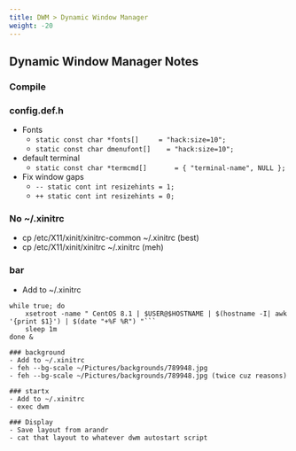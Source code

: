 ```yaml
---
title: DWM > Dynamic Window Manager
weight: -20
---
```


## Dynamic Window Manager Notes

### Compile

### config.def.h
- Fonts
    - ```static const char *fonts[]     = "hack:size=10";```
    - ```static const char dmenufont[]    = "hack:size=10";```
- default terminal
    - ```static const char *termcmd[]       = { "terminal-name", NULL };```
- Fix window gaps
    - ```-- static cont int resizehints = 1;```
    - ```++ static cont int resizehints = 0;```

### No ~/.xinitrc
- cp /etc/X11/xinit/xinitrc-common ~/.xinitrc (best)
- cp /etc/X11/xinit/xinitrc ~/.xinitrc (meh)

### bar
- Add to ~/.xinitrc
```while true
while true; do
    xsetroot -name " CentOS 8.1 | $USER@$HOSTNAME | $(hostname -I| awk '{print $1}') | $(date "+%F %R") "```
    sleep 1m
done &

### background
- Add to ~/.xinitrc
- feh --bg-scale ~/Pictures/backgrounds/789948.jpg
- feh --bg-scale ~/Pictures/backgrounds/789948.jpg (twice cuz reasons)

### startx
- Add to ~/.xinitrc
- exec dwm

### Display
- Save layout from arandr
- cat that layout to whatever dwm autostart script
